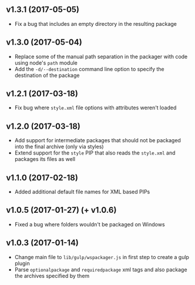 ## **v1.3.1** (2017-05-05)
- Fix a bug that includes an empty directory in the resulting package

## **v1.3.0** (2017-05-04)
- Replace some of the manual path separation in the packager with code using node's `path` module
- Add the `-d/--destination` command line option to specify the destination of the package

## **v1.2.1** (2017-03-18)
- Fix bug where `style.xml` file options with attributes weren't loaded

## **v1.2.0** (2017-03-18)
- Add support for intermediate packages that should not be packaged into the final archive (only via styles)
- Extend support for the `style` PIP that also reads the `style.xml` and packages its files as well

## **v1.1.0** (2017-02-18)
- Added additional default file names for XML based PIPs

## **v1.0.5** (2017-01-27) (+ **v1.0.6**)
- Fixed a bug where folders wouldn't be packaged on Windows

## **v1.0.3** (2017-01-14)
- Change main file to `lib/gulp/wspackager.js` in first step to create a gulp plugin
- Parse `optionalpackage` and `requiredpackage` xml tags and also package the archives specified by them
